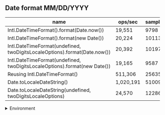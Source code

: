 ## Date format MM/DD/YYYY

|name|ops/sec|samples|
|-|-|-|
|Intl.DateTimeFormat().format(Date.now())|19,551|9798|
|Intl.DateTimeFormat().format(new Date())|20,224|10113|
|Intl.DateTimeFormat(undefined, twoDigitsLocaleOptions).format(Date.now())|20,392|10197|
|Intl.DateTimeFormat(undefined, twoDigitsLocaleOptions).format(new Date())|19,165|9587|
|Reusing Intl.DateTimeFormat()|511,306|256356|
|Date.toLocaleDateString()|1,020,191|510097|
|Date.toLocaleDateString(undefined, twoDigitsLocaleOptions)|24,570|12286|


<details>
<summary>Environment</summary>

* __Machine:__ linux x64 | 4 vCPUs | 7.6GB Mem
* __Run:__ Tue May 06 2025 18:35:41 GMT+0000 (Coordinated Universal Time)
* __Node:__ `v23.11.0`
</details>

<!--
{"environment":{"platform":"linux","arch":"x64","cpus":4,"totalMemory":7.597835540771484},"benchmarks":[{"name":"Intl.DateTimeFormat().format(Date.now())","samples":9798,"opsSec":19551.106553620513},{"name":"Intl.DateTimeFormat().format(new Date())","samples":10113,"opsSec":20224.98413949664},{"name":"Intl.DateTimeFormat(undefined, twoDigitsLocaleOptions).format(Date.now())","samples":10197,"opsSec":20392.5564517139},{"name":"Intl.DateTimeFormat(undefined, twoDigitsLocaleOptions).format(new Date())","samples":9587,"opsSec":19165.092639893755},{"name":"Reusing Intl.DateTimeFormat()","samples":256356,"opsSec":511306.9224414478},{"name":"Date.toLocaleDateString()","samples":510097,"opsSec":1020191.2760892928},{"name":"Date.toLocaleDateString(undefined, twoDigitsLocaleOptions)","samples":12286,"opsSec":24570.856718036906}]}-->
